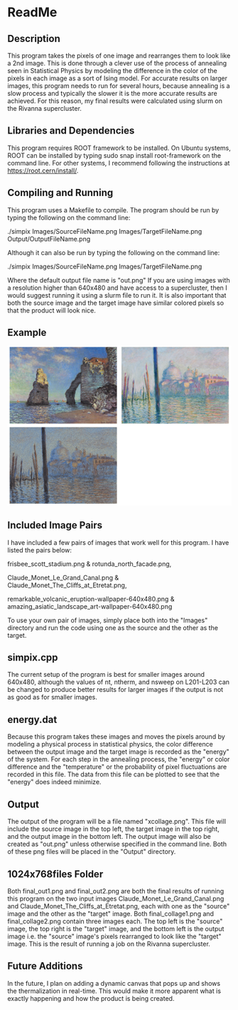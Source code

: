 # ReadMe

## Description 

This program takes the pixels of one image and rearranges them to look like a 2nd image. This is done through a clever use of the process of annealing seen in Statistical Physics by modeling the difference in the color of the pixels in each image as a sort of Ising model. For accurate results on larger images, this program needs to run for several hours, because annealing is a slow process and typically the slower it is the more accurate results are achieved. For this reason, my final results were calculated using slurm on the Rivanna supercluster.

## Libraries and Dependencies

This program requires ROOT framework to be installed. On Ubuntu systems, ROOT can be installed by typing
sudo snap install root-framework
on the command line. For other systems, I recommend following the instructions at https://root.cern/install/. 


## Compiling and Running

This program uses a Makefile to compile. The program should be run by typing the following on the command line:

./simpix Images/SourceFileName.png Images/TargetFileName.png Output/OutputFileName.png

Although it can also be run by typing the following on the command line:

./simpix Images/SourceFileName.png Images/TargetFileName.png

Where the default output file name is "out.png"
If you are using images with a resolution higher than 640x480 and have access to a supercluster, then I would suggest running it using a slurm file to run it. It is also important that both the source image and the target image have similar colored pixels so that the product will look nice.

## Example

![Collage of source image in top right, target image in top left, and output image in bottom left](1024x768files/1024x768collage_final.png)

## Included Image Pairs

I have included a few pairs of images that work well for this program. I have listed the pairs below:

frisbee_scott_stadium.png & rotunda_north_facade.png,

Claude_Monet_Le_Grand_Canal.png & Claude_Monet_The_Cliffs_at_Etretat.png,

remarkable_volcanic_eruption-wallpaper-640x480.png & amazing_asiatic_landscape_art-wallpaper-640x480.png

To use your own pair of images, simply place both into the "Images" directory and run the code using one as the source and the other as the target.

## simpix.cpp

The current setup of the program is best for smaller images around 640x480, although the values of nt, ntherm, and nsweep on L201-L203 can be changed to produce better results for larger images if the output is not as good as for smaller images.

## energy.dat
    
Because this program takes these images and moves the pixels around by modeling a physical process in statistical physics, the color difference between the output image and the target image is recorded as the "energy" of the system. For each step in the annealing process, the "energy" or color difference and the "temperature" or the probability of pixel fluctuations are recorded in this file. The data from this file can be plotted to see that the "energy" does indeed minimize.

## Output

The output of the program will be a file named "<pixelwidth>x<pixelheight>collage.png". This file will include the source image in the top left, the target image in the top right, and the output image in the bottom left. The output image will also be created as "out.png" unless otherwise specified in the command line. Both of these png files will be placed in the "Output" directory.

## 1024x768files Folder

Both final_out1.png and final_out2.png are both the final results of running this program on the two input images Claude_Monet_Le_Grand_Canal.png and Claude_Monet_The_Cliffs_at_Etretat.png, each with one as the "source" image and the other as the "target" image. Both final_collage1.png and final_collage2.png contain three images each. The top left is the "source" image, the top right is the "target" image, and the bottom left is the output image i.e. the "source" image's pixels rearranged to look like the "target" image. This is the result of running a job on the Rivanna supercluster.

## Future Additions

In the future, I plan on adding a dynamic canvas that pops up and shows the thermalization in real-time. This would make it more apparent what is exactly happening and how the product is being created.

